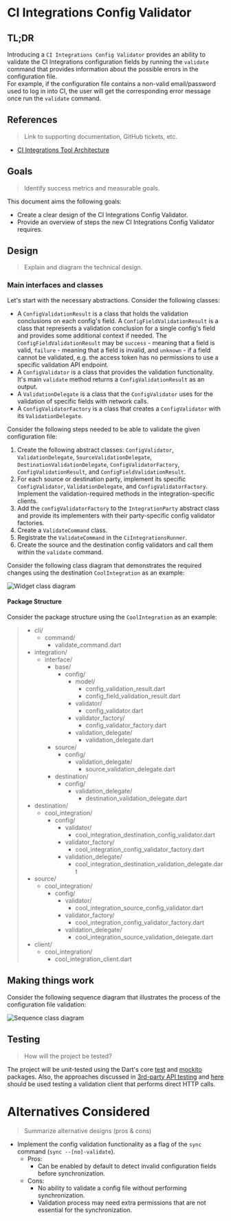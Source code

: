 # CI Integrations Config Validator

## TL;DR

Introducing a `CI Integrations Config Validator` provides an ability to validate the CI Integrations configuration fields by running the `validate` command that provides information about the possible errors in the configuration file.     
For example, if the configuration file contains a non-valid email/password used to log in into CI, the user will get the corresponding error message once run the `validate` command.

## References
> Link to supporting documentation, GitHub tickets, etc.

- [CI Integrations Tool Architecture](https://github.com/platform-platform/monorepo/blob/master/metrics/ci_integrations/docs/01_ci_integration_module_architecture.md)

## Goals
> Identify success metrics and measurable goals.

This document aims the following goals: 
- Create a clear design of the CI Integrations Config Validator.
- Provide an overview of steps the new CI Integrations Config Validator requires.

## Design
> Explain and diagram the technical design.

### Main interfaces and classes

Let's start with the necessary abstractions. Consider the following classes:
- A `ConfigValidationResult` is a class that holds the validation conclusions on each config's field. A `ConfigFieldValidationResult` is a class that represents a validation conclusion for a single config's field and provides some additional context if needed. The `ConfigFieldValidationResult` may be `success` - meaning that a field is valid, `failure` - meaning that a field is invalid, and `unknown` - if a field cannot be validated, e.g. the access token has no permissions to use a specific validation API endpoint.
- A `ConfigValidator` is a class that provides the validation functionality. It's main `validate` method returns a `ConfigValidationResult` as an output.
- A `ValidationDelegate` is a class that the `ConfigValidator` uses for the validation of specific fields with network calls.
- A `ConfigValidatorFactory` is a class that creates a `ConfigValidator` with its `ValidationDelegate`.

Consider the following steps needed to be able to validate the given configuration file:

1. Create the following abstract classes: `ConfigValidator`, `ValidationDelegate`, `SourceValidationDelegate`, `DestinationValidationDelegate`, `ConfigValidatorFactory`, `ConfigValidationResult`, and `ConfigFieldValidationResult`.
2. For each source or destination party, implement its specific `ConfigValidator`, `ValidationDelegate`, and `ConfigValidatorFactory`. Implement the validation-required methods in the integration-specific clients.
3. Add the `configValidatorFactory` to the `IntegrationParty` abstract class and provide its implementers with their party-specific config validator factories.
4. Create a `ValidateCommand` class.
5. Registrate the `ValidateCommand` in the `CiIntegrationsRunner`. 
6. Create the source and the destination config validators and call them within the `validate` command.

Consider the following class diagram that demonstrates the required changes using the destination `CoolIntegration` as an example:

![Widget class diagram](http://www.plantuml.com/plantuml/proxy?cache=no&fmt=svg&src=https://github.com/platform-platform/monorepo/raw/update_config_validator_design/metrics/ci_integrations/docs/diagrams/ci_integrations_config_validator_class_diagram.puml)

#### Package Structure

Consider the package structure using the `CoolIntegration` as an example:

> * cli/
>   * command/
>     * validate_command.dart
> * integration/
>   * interface/
>     * base/
>       * config/
>         * model/
>           * config_validation_result.dart
>           * config_field_validation_result.dart
>         * validator/
>           * config_validator.dart   
>         * validator_factory/
>           * config_validator_factory.dart  
>         * validation_delegate/
>           * validation_delegate.dart
>     * source/
>       * config/
>         * validation_delegate/
>           * source_validation_delegate.dart
>     * destination/
>       * config/
>         * validation_delegate/
>           * destination_validation_delegate.dart
> * destination/
>   * cool_integration/
>     * config/   
>       * validator/
>         * cool_integration_destination_config_validator.dart
>       * validator_factory/
>         * cool_integration_config_validator_factory.dart
>       * validation_delegate/
>         * cool_integration_destination_validation_delegate.dart
> * source/
>   * cool_integration/
>     * config/   
>       * validator/
>         * cool_integration_source_config_validator.dart
>       * validator_factory/
>         * cool_integration_config_validator_factory.dart
>       * validation_delegate/
>         * cool_integration_source_validation_delegate.dart
> * client/  
>   * cool_integration/
>     * cool_integration_client.dart

## Making things work
Consider the following sequence diagram that illustrates the process of the configuration file validation:

![Sequence class diagram](http://www.plantuml.com/plantuml/proxy?cache=no&fmt=svg&src=https://github.com/platform-platform/monorepo/raw/update_config_validator_design/metrics/ci_integrations/docs/diagrams/ci_integrations_config_validator_sequence_diagram.puml)

## Testing
> How will the project be tested?

The project will be unit-tested using the Dart's core [test](https://pub.dev/packages/test) and [mockito](https://pub.dev/packages/mockito) packages. Also, the approaches discussed in [3rd-party API testing](https://github.com/platform-platform/monorepo/blob/master/docs/03_third_party_api_testing.md) and [here](https://github.com/platform-platform/monorepo/blob/master/docs/04_mock_server.md) should be used testing a validation client that performs direct HTTP calls. 

# Alternatives Considered
> Summarize alternative designs (pros & cons)

- Implement the config validation functionality as a flag of the `sync` command (`sync --[no]-validate`).
    - Pros:
        - Can be enabled by default to detect invalid configuration fields before synchronization.
    - Cons:
        - No ability to validate a config file without performing synchronization. 
        - Validation process may need extra permissions that are not essential for the synchronization.
